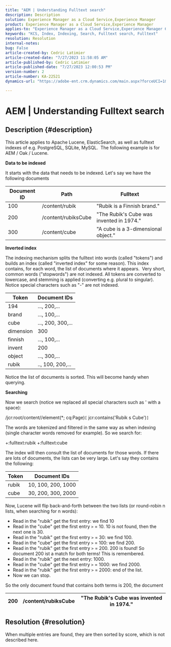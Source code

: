 ```yaml
---
title: "AEM | Understanding Fulltext search"
description: Description
solution: Experience Manager as a Cloud Service,Experience Manager
product: Experience Manager as a Cloud Service,Experience Manager
applies-to: "Experience Manager as a Cloud Service,Experience Manager 6.5"
keywords: "KCS, Index, Indexing, Search, Fulltext search, Fulltext"
resolution: Resolution
internal-notes: 
bug: False
article-created-by: Cedric Latimier
article-created-date: "7/27/2023 11:58:05 AM"
article-published-by: Cedric Latimier
article-published-date: "7/27/2023 12:00:53 PM"
version-number: 2
article-number: KA-22521
dynamics-url: "https://adobe-ent.crm.dynamics.com/main.aspx?forceUCI=1&pagetype=entityrecord&etn=knowledgearticle&id=0bffe5d6-742c-ee11-bdf4-6045bd006239"

---
```

# AEM | Understanding Fulltext search

## Description {#description}


This article applies to Apache Lucene, ElasticSearch, as well as fulltext indexes of e.g. PostgreSQL, SQLite, MySQL. 
 The following example is for AEM / Oak / Lucene.

<b>Data to be indexed</b>

It starts with the data that needs to be indexed. Let's say we have the following documents


| <b>Document ID</b> | <b>Path</b> | <b>Fulltext</b> |
| --- | --- | --- |
| 100 | /content/rubik | "Rubik is a Finnish brand." |
| 200 | /content/rubiksCube | "The Rubik's Cube was invented in 1974." |
| 300 | /content/cube | "A cube is a 3-dimensional object." |


<b>Inverted index</b>

The indexing mechanism splits the fulltext into words (called "tokens") and builds an index (called "inverted index" for some reason). This index contains, for each word, the list of documents where it appears. 
 Very short, common words ("stopwords") are not indexed. All tokens are converted to lowercase, and stemming is applied (converting e.g. plural to singular).
 Notice special characters such as "-" are not indexed.


| <b>Token</b> | <b>Document IDs</b> |
| --- | --- |
| 194 | ..., 200,... |
| brand | ..., 100,... |
| cube | ..., 200, 300,... |
| dimension | 300 |
| finnish | ..., 100,... |
| invent | 200 |
| object | ..., 300,... |
| rubik | .., 100, 200,... |


Notice the list of documents is sorted. This will become handy when querying.

<b>Searching</b>

Now we search (notice we replaced all special characters such as ' with a space):

/jcr:root/content//element(\*; cq:Page)`[` jcr:contains('Rubik s Cube')`]`

The words are tokenized and filtered in the same way as when indexing (single character words removed for example). So we search for:

+:fulltext:rubik +:fulltext:cube

The index will then consult the list of documents for those words. If there are lots of documents, the lists can be very large. Let's say they contains the following:


| <b>Token</b> | <b>Document IDs</b> |
| --- | --- |
| rubik | 10, 100, 200, 1000 |
| cube | 30, 200, 300, 2000 |


Now, Lucene will flip back-and-forth between the two lists (or round-robin n lists, when searching for n words):

- Read in the "rubik" get the first entry: we find 10
- Read in the "cube" get the first entry `>` = 10. 10 is not found, then the next one is 30.
- Read in the "rubik" get the first entry `>` = 30: we find 100.
- Read in the "cube" get the first entry `>` = 100: we find 200.
- Read in the "rubik" get the first entry `>` = 200. 200 is found! So document 200 ist a match for both terms! This is remembered.
- Read in the "rubik" get the next entry: 1000.
- Read in the "cube" get the first entry `>` = 1000: we find 2000.
- Read in the "rubik" get the first entry `>` = 2000: end of the list.
- Now we can stop.


So the only document found that contains both terms is 200, the document


| 200 | /content/rubiksCube | "The Rubik's Cube was invented in 1974." |
| --- | --- | --- |



## Resolution {#resolution}


When multiple entries are found, they are then sorted by score, which is not described here.
